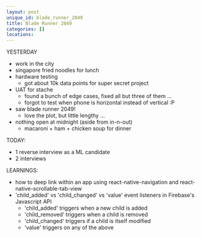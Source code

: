 ```yaml
---
layout: post
unique_id: blade_runner_2049
title: Blade Runner 2049
categories: []
locations: 
---
```


YESTERDAY
* work in the city
* singapore fried noodles for lunch
* hardware testing
  * got about 10k data points for super secret project
* UAT for stache
  * found a bunch of edge cases, fixed all but three of them ...
  * forgot to test when phone is horizontal instead of vertical :P
* saw blade runner 2049!
  * love the plot, but little lengthy ...
* nothing open at midnight (aside from in-n-out)
  * macaroni + ham + chicken soup for dinner

TODAY:
* 1 reverse interview as a ML candidate
* 2 interviews

LEARNINGS:
* how to deep link within an app using react-native-navigation and react-native-scrollable-tab-view
* 'child_added' vs 'child_changed' vs 'value' event listeners in Firebase's Javascript API
  * 'child_added' triggers when a new child is added
  * 'child_removed' triggers when a child is removed
  * 'child_changed' triggers if a child is itself modified
  * 'value' triggers on any of the above
